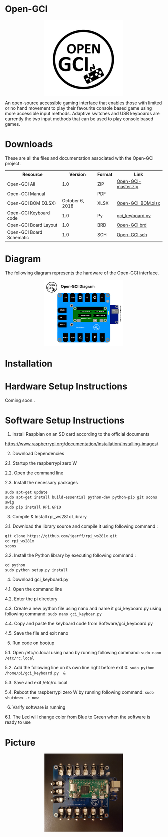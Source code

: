 # Open-GCI

<p align="center">
<img align="center" src="https://raw.githubusercontent.com/milador/Open-GCI/master/Resources/Images/OPEN-GCI-Logo.png" width="50%" height="50%" alt="Open-GCI Logo"/>
</p>

An open-source accessible gaming interface that enables those with limited or no hand movement to play their favourite console based game using more accessible input methods.
Adaptive switches and USB keyboards are currently the two input methods that can be used to play console based games.


# Downloads 

These are all the files and documentation associated with the Open-GCI project.

 <table style="width:100%">
  <tr>
    <th>Resource</th>
    <th>Version</th>
    <th>Format</th>
    <th>Link</th>
  </tr>
    <tr>
    <td>Open-GCI All</td>
    <td>1.0</td>
    <td>ZIP</td>
    <td><a href="https://github.com/milador/Open-GCI/archive/master.zip">Open-GCI-master.zip</a></td>
  </tr>
  <tr>
    <td>Open-GCI Manual</td>
    <td></td>
    <td>PDF</td>
    <td><a href=""> </a></td>
  </tr>
  <tr>
    <td>Open-GCI BOM (XLSX)</td>
    <td>October 6, 2018</td>
    <td>XLSX</td>
    <td><a href="https://github.com/milador/Open-GCI/raw/master/Open-GCI_BOM.xlsx">Open-GCI_BOM.xlsx</a></td>
  </tr>
  <tr>
    <td>Open-GCI Keyboard code</td>
    <td>1.0</td>
    <td>Py</td>
    <td><a href="https://github.com/milador/Open-GCI/raw/master/Software/gci_keyboard.py">gci_keyboard.py</a></td>
  </tr>
  <tr>
    <td>Open-GCI Board Layout</td>
    <td>1.0</td>
    <td>BRD</td>
    <td><a href="https://raw.githubusercontent.com/milador/Open-GCI/master/Hardware/PCB_design/Open-GCI.brd">Open-GCI.brd</a></td>
  </tr>
  <tr>
    <td>Open-GCI Board Schematic</td>
    <td>1.0</td>
    <td>SCH</td>
    <td><a href="https://raw.githubusercontent.com/milador/Open-GCI/master/Hardware/PCB_design/Open-GCI.sch">Open-GCI.sch</a></td>
  </tr>
</table> 

# Diagram

The following diagram represents the hardware of the Open-GCI interface.

<p align="center">
<img align="center" src="https://raw.githubusercontent.com/milador/Open-GCI/master/Resources/Images/opengci-diagram.png" width="50%" height="50%" alt="Open-GCI Diagram"/>
</p>

# Installation 

# Hardware Setup Instructions

Coming soon..

# Software Setup Instructions

  1. Install Raspbian on an SD card according to the official documents 

https://www.raspberrypi.org/documentation/installation/installing-images/

2.	Download Dependencies

  2.1. Startup the raspberrypi zero W
  
  2.2. Open the command line
  
  2.3. Install the necessary packages
```
sudo apt-get update
sudo apt-get install build-essential python-dev python-pip git scons swig
sudo pip install RPi.GPIO
```

3.	Compile & Install rpi_ws281x Library
  
  3.1. Download the library source and compile it using following command : 
``` 
git clone https://github.com/jgarff/rpi_ws281x.git
cd rpi_ws281x
scons
``` 
  3.2. Install the Python library by executing following command : 
``` 
cd python
sudo python setup.py install
``` 
  
4.	Download gci_keyboard.py
  
  4.1. Open the command line
  
  4.2. Enter the pi directory
  
  4.3. Create a new python file using nano and name it gci_keyboard.py using following command: ```sudo nano gci_keyboar.py``` 
  
  4.4. Copy and paste the keyboard code from Software/gci_keyboard.py 
  
  4.5. Save the file and exit nano
  
5. Run code on bootup

  5.1. Open /etc/rc.local using nano by running following command: ```sudo nano /etc/rc.local```
  
  5.2. Add the following line on its own line right before exit 0: ```sudo python /home/pi/gci_keyboard.py  &```
  
  5.3. Save and exit /etc/rc.local
  
  5.4. Reboot the raspberrypi zero W by running following command: ```sudo shutdown -r now```
  
6.	Varify software is running 
  
   6.1. The Led will change color from Blue to Green when the software is ready to use

# Picture 

<p align="center">
<img align="center" src="https://raw.githubusercontent.com/milador/Open-GCI/master/Resources/Images/opengci1.png" width="50%" height="50%" alt="Open-GCI Interface"/>
</p>
  
